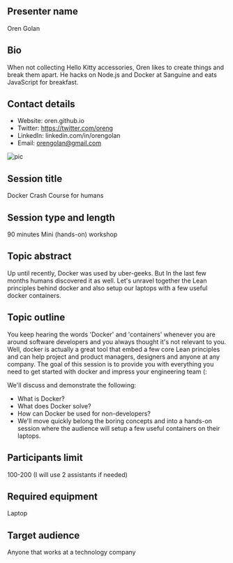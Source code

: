 ## Presenter name
Oren Golan

## Bio
When not collecting Hello Kitty accessories, Oren likes to create things and break them apart. He hacks on Node.js and Docker at Sanguine and eats JavaScript for breakfast.

## Contact details
* Website: oren.github.io
* Twitter: https://twitter.com/oreng
* LinkedIn: linkedin.com/in/orengolan
* Email: orengolan@gmail.com

![pic](https://avatars0.githubusercontent.com/u/6517?v=3&s=460)

## Session title
Docker Crash Course for humans

## Session type and length
90 minutes Mini (hands-on) workshop

## Topic abstract
Up until recently, Docker was used by uber-geeks. But In the last few months humans discovered it as well.
Let's unravel together the Lean principles behind docker and also setup our laptops with a few useful docker containers.

## Topic outline
You keep hearing the words 'Docker' and 'containers' whenever you are around software developers and you always thought it's not relevant to you.
Well, docker is actually a great tool that embed a few core Lean principles and can help project and product managers, designers and anyone at any company.
The goal of this session is to provide you with everything you need to get started with docker and impress your engineering team (:

We'll discuss and demonstrate the following:

* What is Docker?
* What does Docker solve?
* How can Docker be used for non-developers?
* We'll move quickly belong the boring concepts and into a hands-on session where the audience will setup a few useful containers on their laptops.

## Participants limit
100-200 (I will use 2 assistants if needed)

## Required equipment
Laptop

## Target audience
Anyone that works at a technology company

